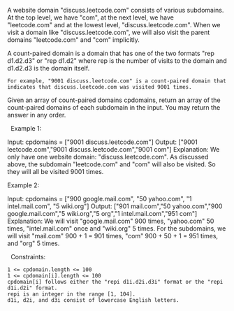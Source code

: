 A website domain "discuss.leetcode.com" consists of various subdomains. At the top level, we have "com", at the next level, we have "leetcode.com" and at the lowest level, "discuss.leetcode.com". When we visit a domain like "discuss.leetcode.com", we will also visit the parent domains "leetcode.com" and "com" implicitly.

A count-paired domain is a domain that has one of the two formats "rep d1.d2.d3" or "rep d1.d2" where rep is the number of visits to the domain and d1.d2.d3 is the domain itself.


	For example, "9001 discuss.leetcode.com" is a count-paired domain that indicates that discuss.leetcode.com was visited 9001 times.


Given an array of count-paired domains cpdomains, return an array of the count-paired domains of each subdomain in the input. You may return the answer in any order.

 
Example 1:

Input: cpdomains = ["9001 discuss.leetcode.com"]
Output: ["9001 leetcode.com","9001 discuss.leetcode.com","9001 com"]
Explanation: We only have one website domain: "discuss.leetcode.com".
As discussed above, the subdomain "leetcode.com" and "com" will also be visited. So they will all be visited 9001 times.


Example 2:

Input: cpdomains = ["900 google.mail.com", "50 yahoo.com", "1 intel.mail.com", "5 wiki.org"]
Output: ["901 mail.com","50 yahoo.com","900 google.mail.com","5 wiki.org","5 org","1 intel.mail.com","951 com"]
Explanation: We will visit "google.mail.com" 900 times, "yahoo.com" 50 times, "intel.mail.com" once and "wiki.org" 5 times.
For the subdomains, we will visit "mail.com" 900 + 1 = 901 times, "com" 900 + 50 + 1 = 951 times, and "org" 5 times.


 
Constraints:


	1 <= cpdomain.length <= 100
	1 <= cpdomain[i].length <= 100
	cpdomain[i] follows either the "repi d1i.d2i.d3i" format or the "repi d1i.d2i" format.
	repi is an integer in the range [1, 104].
	d1i, d2i, and d3i consist of lowercase English letters.

